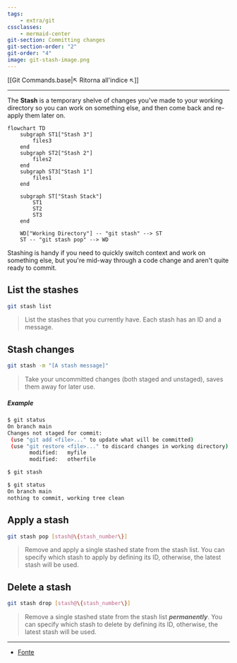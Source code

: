 ```yaml
---
tags:
    - extra/git
cssclasses:
    - mermaid-center
git-section: Committing changes
git-section-order: "2"
git-order: "4"
image: git-stash-image.png
---
```


[[Git Commands.base|↖ Ritorna all'indice ↖]]

---

The **Stash** is a temporary shelve of changes you've made to your working directory so you can work on something else, and then come back and re-apply them later on.

```mermaid
flowchart TD
	subgraph ST1["Stash 3"]
		files3
	end
	subgraph ST2["Stash 2"]
		files2
	end
	subgraph ST3["Stash 1"]
		files1
	end

    subgraph ST["Stash Stack"]
        ST1
        ST2
        ST3
    end

    WD["Working Directory"] -- "git stash" --> ST
    ST -- "git stash pop" --> WD
```

Stashing is handy if you need to quickly switch context and work on something else, but you're mid-way through a code change and aren't quite ready to commit.

## List the stashes

```bash
git stash list
```

> List the stashes that you currently have. Each stash has an ID and a message.

## Stash changes

```bash
git stash -m "[A stash message]"
```

> Take your uncommitted changes (both staged and unstaged), saves them away for later use.

##### Example

```bash
$ git status
On branch main
Changes not staged for commit:
 (use "git add <file>..." to update what will be committed)
 (use "git restore <file>..." to discard changes in working directory)
       modified:   myfile
       modified:   otherfile
```

```bash
$ git stash
```

```bash
$ git status
On branch main
nothing to commit, working tree clean
```

## Apply a stash

```bash
git stash pop [stash@\{stash_number\}]
```

> Remove and apply a single stashed state from the stash list. You can specify which stash to apply by defining its ID, otherwise, the latest stash will be used.

## Delete a stash

```bash
git stash drop [stash@\{stash_number\}]
```

> Remove a single stashed state from the stash list **_permanently_**. You can specify which stash to delete by defining its ID, otherwise, the latest stash will be used.

---
- [Fonte](https://www.atlassian.com/git/tutorials/saving-changes/git-stash)